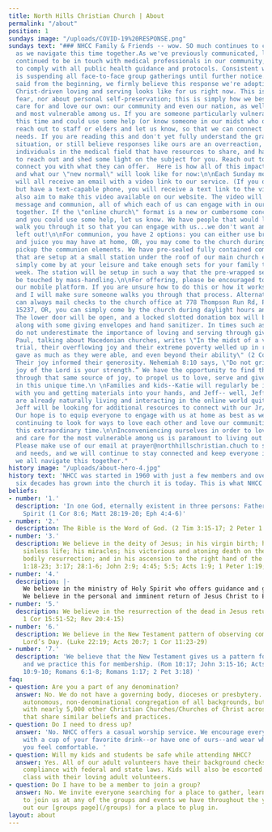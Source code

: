 ```yaml
---
title: North Hills Christian Church | About
permalink: "/about"
position: 1
sundays image: "/uploads/COVID-19%20RESPONSE.png"
sundays text: "### NHCC Family & Friends -- wow. SO much continues to change and evolve
  as we navigate this time together.As we've previously communicated, leadership has
  continued to be in touch with medical professionals in our community, and is seeking
  to comply with all public health guidance and protocols. Consistent with this information, **NHCC
  is suspending all face-to-face group gatherings until further notice.**\n\nAs we've
  said from the beginning, we firmly believe this response we're adopting is what
  Christ-driven loving and serving looks like for us right now. This is not about
  fear, nor about personal self-preservation; this is simply how we best protect,
  care for and love our own: our community and even our nation, as well as the weakest
  and most vulnerable among us. If you are someone particularly vulnerable during
  this time and could use some help (or know someone in our midst who does), please
  reach out to staff or elders and let us know, so that we can connect resources with
  needs. If you are reading this and don't yet fully understand the gravity of this
  situation, or still believe responses like ours are an overreaction, there are Christ-following
  individuals in the medical field that have resources to share, and have even offered
  to reach out and shed some light on the subject for you. Reach out to me and I will
  connect you with what they can offer.  Here is how all of this impacts us as a church
  and what our \"new normal\" will look like for now:\n\nEach Sunday morning  you
  will all receive an email with a video link to our service. (If you don't use email,
  but have a text-capable phone, you will receive a text link to the video). We will
  also aim to make this video available on our website. The video will include worship,
  message and communion, all of which each of us can engage with in our own homes
  together. If the \"online church\" format is a new or cumbersome concept for you,
  and you could use some help, let us know. We have people that would love to help
  walk you through it so that you can engage with us...we don't want anyone to be
  left out!\n\nFor communion, you have 2 options: you can either use bread/crackers
  and juice you may have at home, OR, you may come to the church during the week and
  pickup the communion elements. We have pre-sealed fully contained communion packets
  that are setup at a small station under the roof of our main church entrance...
  simply come by at your leisure and take enough sets for your family to use for that
  week. The station will be setup in such a way that the pre-wrapped sets will not
  be touched by mass-handling.\n\nFor offering, please be encouraged to use Tithely,
  our mobile platform. If you are unsure how to do this or how it works, contact me
  and I will make sure someone walks you through that process. Alternatively, you
  can always mail checks to the church office at 778 Thompson Run Rd, Pittsburgh PA
  15237, OR, you can simply come by the church during daylight hours and drop it off.
  The lower door will be open, and a locked slotted donation box will be right inside,
  along with some giving envelopes and hand sanitizer. In times such as ours, please
  do not underestimate the importance of loving and serving through giving financially.
  Paul, talking about Macedonian churches, writes \"In the midst of a very severe
  trial, their overflowing joy and their extreme poverty welled up in rich generosity...they
  gave as much as they were able, and even beyond their ability\" (2 Corinthians 8:2-3).
  Their joy informed their generosity. Nehemiah 8:10 says, \"Do not grieve, for the
  joy of the Lord is your strength.” We have the opportunity to find that same strength,
  through that same source of joy, to propel us to love, serve and give generously
  in this unique time.\n \nFamilies and kids--Katie will regularly be interacting
  with you and getting materials into your hands, and Jeff-- well, Jeff and our teens
  are already naturally living and interacting in the online world quite effectively--but
  Jeff will be looking for additional resources to connect with our Jr/Sr High students.
  Our hope is to equip everyone to engage with us at home as best as we can, while
  continuing to look for ways to love each other and love our communities well during
  this extraordinary time.\n\nInconveniencing ourselves in order to love, protect
  and care for the most vulnerable among us is paramount to living out the Gospel.
  Please make use of our email at prayer@northhillschristian.chuch to share requests
  and needs, and we will continue to stay connected and keep everyone informed as
  we all navigate this together."
history image: "/uploads/about-hero-4.jpg"
history text: 'NHCC was started in 1960 with just a few members and over the next
  six decades has grown into the church it is today. This is what NHCC believes:'
beliefs:
- number: '1.'
  description: 'In one God, eternally existent in three persons: Father, Son and Holy
    Spirit (1 Cor 8:6; Matt 28:19-20; Eph 4:4-6)'
- number: '2.'
  description: The Bible is the Word of God. (2 Tim 3:15-17; 2 Peter 1:19-21)
- number: '3.'
  description: We believe in the deity of Jesus; in his virgin birth; his perfect
    sinless life; his miracles; his victorious and atoning death on the cross; his
    bodily resurrection; and in his ascension to the right hand of the Father. (Matt
    1:18-23; 3:17; 28:1-6; John 2:9; 4:45; 5:5; Acts 1:9; 1 Peter 1:19; 22:21-25)
- number: '4.'
  description: |-
    We believe in the ministry of Holy Spirit who offers guidance and gifts to live in the community of the Church. (John 14:26; 15:26-27)
    We believe in the personal and imminent return of Jesus Christ to Earth. (John 14:13; Acts 1:11; 1 Thess 4:14-18)
- number: '5.'
  description: We believe in the resurrection of the dead in Jesus return. (Matt 25:31-32;
    1 Cor 15:51-52; Rev 20:4-15)
- number: '6.'
  description: We believe in the New Testament pattern of observing communion each
    Lord’s Day. (Luke 22:19; Acts 20:7; 1 Cor 11:23-29)
- number: '7.'
  description: 'We believe that the New Testament gives us a pattern for salvation,
    and we practice this for membership. (Rom 10:17; John 3:15-16; Acts 2:38; Rom
    10:9-10; Romans 6:1-8; Romans 1:17; 2 Pet 3:18) '
faq:
- question: Are you a part of any denomination?
  answer: No. We do not have a governing body, dioceses or presbytery. NHCC is an
    autonomous, non-denominational congregation of all backgrounds, but we are associated
    with nearly 5,000 other Christian Churches/Churches of Christ across the world
    that share similar beliefs and practices.
- question: Do I need to dress up?
  answer: 'No. NHCC offers a casual worship service. We encourage everyone to come
    with a cup of your favorite drink--or have one of ours--and wear whatever makes
    you feel comfortable. '
- question: Will my kids and students be safe while attending NHCC?
  answer: Yes. All of our adult volunteers have their background checks and are in
    compliance with federal and state laws. Kids will also be escorted back to their
    class with their loving adult volunteers.
- question: Do I have to be a member to join a group?
  answer: No. We invite everyone searching for a place to gather, learn and serve
    to join us at any of the groups and events we have throughout the year. Check
    out our [groups page](/groups) for a place to plug in.
layout: about
---
```


